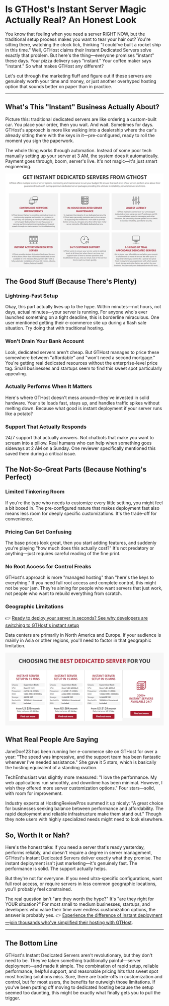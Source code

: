 # Is GTHost's Instant Server Magic Actually Real? An Honest Look

You know that feeling when you need a server RIGHT NOW, but the traditional setup process makes you want to tear your hair out? You're sitting there, watching the clock tick, thinking "I could've built a rocket ship in this time." Well, GTHost claims their Instant Dedicated Servers solve exactly that problem. But here's the thing—everyone promises "instant" these days. Your pizza delivery says "instant." Your coffee maker says "instant." So what makes GTHost any different?

Let's cut through the marketing fluff and figure out if these servers are genuinely worth your time and money, or just another overhyped hosting option that sounds better on paper than in practice.

---

## What's This "Instant" Business Actually About?

Picture this: traditional dedicated servers are like ordering a custom-built car. You place your order, then you wait. And wait. Sometimes for days. GTHost's approach is more like walking into a dealership where the car's already sitting there with the keys in it—pre-configured, ready to roll the moment you sign the paperwork.

The whole thing works through automation. Instead of some poor tech manually setting up your server at 3 AM, the system does it automatically. Payment goes through, boom, server's live. It's not magic—it's just smart engineering.

![GTHost instant dedicated server dashboard interface showing deployment options](image/74740127.webp)

## The Good Stuff (Because There's Plenty)

### Lightning-Fast Setup

Okay, this part actually lives up to the hype. Within minutes—not hours, not days, actual minutes—your server is running. For anyone who's ever launched something on a tight deadline, this is borderline miraculous. One user mentioned getting their e-commerce site up during a flash sale situation. Try doing that with traditional hosting.

### Won't Drain Your Bank Account

Look, dedicated servers aren't cheap. But GTHost manages to price these somewhere between "affordable" and "won't need a second mortgage." You're getting real dedicated resources without the enterprise-level price tag. Small businesses and startups seem to find this sweet spot particularly appealing.

### Actually Performs When It Matters

Here's where GTHost doesn't mess around—they've invested in solid hardware. Your site loads fast, stays up, and handles traffic spikes without melting down. Because what good is instant deployment if your server runs like a potato?

### Support That Actually Responds

24/7 support that actually answers. Not chatbots that make you want to scream into a pillow. Real humans who can help when something goes sideways at 2 AM on a Sunday. One reviewer specifically mentioned this saved them during a critical issue.

## The Not-So-Great Parts (Because Nothing's Perfect)

### Limited Tinkering Room

If you're the type who needs to customize every little setting, you might feel a bit boxed in. The pre-configured nature that makes deployment fast also means less room for deeply specific customizations. It's the trade-off for convenience.

### Pricing Can Get Confusing

The base prices look great, then you start adding features, and suddenly you're playing "how much does this actually cost?" It's not predatory or anything—just requires careful reading of the fine print.

### No Root Access for Control Freaks

GTHost's approach is more "managed hosting" than "here's the keys to everything." If you need full root access and complete control, this might not be your jam. They're aiming for people who want servers that just work, not people who want to rebuild everything from scratch.

### Geographic Limitations

👉 [Ready to deploy your server in seconds? See why developers are switching to GTHost's instant setup](https://cp.gthost.com/en/join/72c7e6b2fc118929f9ede2978f008806)

Data centers are primarily in North America and Europe. If your audience is mainly in Asia or other regions, you'll need to factor in that geographic limitation.

![GTHost server configuration options displaying various CPU, RAM and storage choices](image/71542868.webp)

## What Real People Are Saying

JaneDoe123 has been running her e-commerce site on GTHost for over a year: "The speed was impressive, and the support team has been fantastic whenever I've needed assistance." She gave it 5 stars, which is basically the hosting equivalent of a standing ovation.

TechEnthusiast was slightly more measured: "I love the performance. My web applications run smoothly, and downtime has been minimal. However, I wish they offered more server customization options." Four stars—solid, with room for improvement.

Industry experts at HostingReviewPros summed it up nicely: "A great choice for businesses seeking balance between performance and affordability. The rapid deployment and reliable infrastructure make them stand out." Though they note users with highly specialized needs might need to look elsewhere.

## So, Worth It or Nah?

Here's the honest take: if you need a server that's ready yesterday, performs reliably, and doesn't require a degree in server management, GTHost's Instant Dedicated Servers deliver exactly what they promise. The instant deployment isn't just marketing—it's genuinely fast. The performance is solid. The support actually helps.

But they're not for everyone. If you need ultra-specific configurations, want full root access, or require servers in less common geographic locations, you'll probably feel constrained.

The real question isn't "are they worth the hype?" It's "are they right for YOUR situation?" For most small to medium businesses, startups, and developers who value their time over endless customization options, the answer is probably yes. 👉 [Experience the difference of instant deployment—join thousands who've simplified their hosting with GTHost](https://cp.gthost.com/en/join/72c7e6b2fc118929f9ede2978f008806).

---

## The Bottom Line

GTHost's Instant Dedicated Servers aren't revolutionary, but they don't need to be. They've taken something traditionally painful—server deployment—and made it simple. The combination of rapid setup, reliable performance, helpful support, and reasonable pricing hits that sweet spot most hosting solutions miss. Sure, there are trade-offs in customization and control, but for most users, the benefits far outweigh those limitations. If you've been putting off moving to dedicated hosting because the setup seemed too daunting, this might be exactly what finally gets you to pull the trigger.

